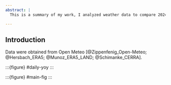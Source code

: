 ```yaml
---
abstract: |
  This is a summary of my work, I analyzed weather data to compare 2024 to 1950-1990

---
```


## Introduction

Data were obtained from Open Meteo
[@Zippenfenig_Open-Meteo; @Hersbach_ERA5; @Munoz_ERA5_LAND; @Schimanke_CERRA]. 

:::{figure} #daily-yoy
:::

:::{figure} #main-fig
:::
